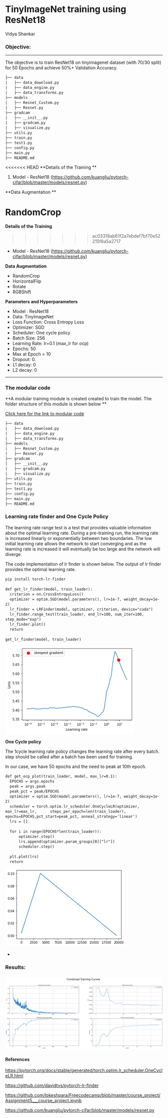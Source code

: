 # TinyImageNet training using ResNet18

Vidya Shankar




### Objective:

---
The objective is to train ResNet18 on tinyimagenet dataset (with 70/30 split) for 50 Epochs and achieve 50%+ Validation Accuracy.


      
    ├── data
    |   ├── data_download.py 
    |   ├── data_engine.py 
    |   ├── data_transforms.py
    ├── models  
    |   ├── Resnet_Custom.py 
    |   ├── Resnet.py
    ├── gradcam  
    |   ├── __init__.py 
    |   ├── gradcam.py
    |   ├── visualize.py
    ├── utils.py
    ├── train.py
    ├── test1.py 
    ├── config.py
    ├── main.py     
    ├── README.md  



<<<<<<< HEAD
**Details of the Training **

1. Model - ResNet18 (https://github.com/kuangliu/pytorch-cifar/blob/master/models/resnet.py)

**Data Augmentation **

RandomCrop
=======
**Details of the Training**
>>>>>>> ac03318ab61f2a7ebdef7bf70e52215f8a5a2717

- Model - ResNet18 (https://github.com/kuangliu/pytorch-cifar/blob/master/models/resnet.py)

**Data Augmentation**

- RandomCrop
- HorizontalFlip
- Rotate
- RGBShift

**Parameters and Hyperparameters**

- Model : ResNet18
- Data: TinyImageNet
- Loss Function: Cross Entropy Loss
- Optimizer: SGD
- Scheduler: One cycle policy
- Batch Size: 256
- Learning Rate: lr=0.1 (max_lr for ocp)
- Epochs: 50
- Max at Epoch = 10
- Dropout: 0.
- L1 decay: 0
- L2 decay: 0

---

### The modular code  

**A modular training module is created created to train the model. The folder structure of this module is shown below **

[Click here for the link to modular code](https://github.com/vvshankar78/Pytorch_Wrapper)

```
├── data
|   ├── data_download.py 
|   ├── data_engine.py 
|   ├── data_transforms.py
├── models  
|   ├── Resnet_Custom.py 
|   ├── Resnet.py
├── gradcam  
|   ├── __init__.py 
|   ├── gradcam.py
|   ├── visualize.py
├── utils.py
├── train.py
├── test1.py 
├── config.py
├── main.py     
├── README.md  
```



### Learning rate finder and One Cycle Policy

The learning rate range test is a test that provides valuable information about the optimal learning rate. During a pre-training run, the learning rate is increased linearly or exponentially between two boundaries. The low initial learning rate allows the network to start converging and as the learning rate is increased it will eventually be too large and the network will diverge.

The code implementation of lr finder is shown below. The output of lr finder provides the optimal learning rate. 

```
pip install torch-lr-finder

def get_lr_finder(model, train_loader):
  criterion = nn.CrossEntropyLoss()
  optimizer = optim.SGD(model.parameters(), lr=1e-7, weight_decay=1e-2)
  lr_finder = LRFinder(model, optimizer, criterion, device="cuda")
  lr_finder.range_test(train_loader, end_lr=100, num_iter=100, step_mode="exp")
  lr_finder.plot()
  return
  
get_lr_finder(model, train_loader)
```

<img src="https://github.com/vvshankar78/DeepLearning/blob/master/Extensive%20VisionAI-EVA6/10_Object_Localization/TinyImagenet/outputs/LR_finder.png?raw=false" style="zoom: 105%;" />



**One Cycle policy**

The 1cycle learning rate policy changes the learning rate after every batch. step should be called after a batch has been used for training.

In our case, we have 50 epochs and the need to peak at 10th epoch. 



```
def get_ocp_plot(train_loader, model, max_lr=0.1):   
  EPOCHS = args.epochs
  peak = args.peak
  peak_pct = peak/EPOCHS
  optimizer = optim.SGD(model.parameters(), lr=1e-7, weight_decay=1e-2)
  scheduler = torch.optim.lr_scheduler.OneCycleLR(optimizer, max_lr=max_lr, 	 steps_per_epoch=len(train_loader), epochs=EPOCHS,pct_start=peak_pct, anneal_strategy='linear')
  lrs = []

  for i in range(EPOCHS*len(train_loader)):
      optimizer.step()
      lrs.append(optimizer.param_groups[0]["lr"])
      scheduler.step()

  plt.plot(lrs)
  return
```

<img src="https://github.com/vvshankar78/DeepLearning/blob/master/Extensive%20VisionAI-EVA6/10_Object_Localization/TinyImagenet/outputs/OCP.png?raw=false" style="zoom: 100%;" />



- 



### Results:






### <img src="https://github.com/vvshankar78/DeepLearning/blob/master/Extensive%20VisionAI-EVA6/09_Custom_Resnet/Images/train-test-curves.png?raw=false" style="zoom: 100%;" />





#### References

https://pytorch.org/docs/stable/generated/torch.optim.lr_scheduler.OneCycleLR.html

https://github.com/davidtvs/pytorch-lr-finder

https://github.com/lokeshpara/Freecodecamp/blob/master/course_project/Assignment5___course_project.ipynb

https://github.com/kuangliu/pytorch-cifar/blob/master/models/resnet.py





